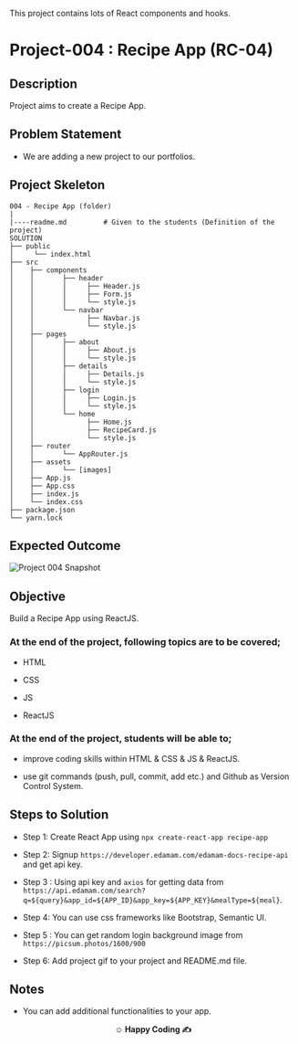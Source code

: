 <p>This project contains lots of React components and hooks.</p>

# Project-004 : Recipe App (RC-04)

## Description

Project aims to create a Recipe App.

## Problem Statement

- We are adding a new project to our portfolios.

## Project Skeleton

```
004 - Recipe App (folder)
|
|----readme.md         # Given to the students (Definition of the project)
SOLUTION
├── public
│     └── index.html
├── src
│    ├── components
│    │       ├── header
│    │       │     ├── Header.js
│    │       │     ├── Form.js
│    │       │     └── style.js
│    │       └── navbar
│    │             ├── Navbar.js
│    │             └── style.js
│    ├── pages
│    │       ├── about
│    │       │     ├── About.js
│    │       │     └── style.js
│    │       ├── details
│    │       │     ├── Details.js
│    │       │     └── style.js
│    │       ├── login
│    │       │     ├── Login.js
│    │       │     └── style.js
│    │       └── home
│    │             ├── Home.js
│    │             ├── RecipeCard.js
│    │             └── style.js
│    ├── router
│    │       └── AppRouter.js
│    ├── assets
│    │       └── [images]
│    ├── App.js
│    ├── App.css
│    ├── index.js
│    └── index.css
├── package.json
└── yarn.lock
```

## Expected Outcome

![Project 004 Snapshot](food-search-app.gif)

## Objective

Build a Recipe App using ReactJS.

### At the end of the project, following topics are to be covered;

- HTML

- CSS

- JS

- ReactJS

### At the end of the project, students will be able to;

- improve coding skills within HTML & CSS & JS & ReactJS.

- use git commands (push, pull, commit, add etc.) and Github as Version Control System.

## Steps to Solution

- Step 1: Create React App using `npx create-react-app recipe-app`

- Step 2: Signup `https://developer.edamam.com/edamam-docs-recipe-api` and get api key.

- Step 3 : Using api key and `axios` for getting data from `https://api.edamam.com/search?q=${query}&app_id=${APP_ID}&app_key=${APP_KEY}&mealType=${meal}`.

- Step 4: You can use css frameworks like Bootstrap, Semantic UI.

- Step 5 : You can get random login background image from `https://picsum.photos/1600/900`

- Step 6: Add project gif to your project and README.md file.

## Notes

- You can add additional functionalities to your app.

**<p align="center">&#9786; Happy Coding &#9997;</p>**
